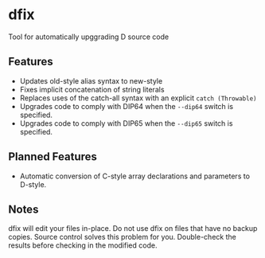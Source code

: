# dfix

Tool for automatically upggrading D source code

## Features

* Updates old-style alias syntax to new-style
* Fixes implicit concatenation of string literals
* Replaces uses of the catch-all syntax with an explicit ```catch (Throwable)```
* Upgrades code to comply with DIP64 when the ```--dip64``` switch is specified.
* Upgrades code to comply with DIP65 when the ```--dip65``` switch is specified.

## Planned Features

* Automatic conversion of C-style array declarations and parameters to D-style.

## Notes

dfix will edit your files in-place. Do not use dfix on files that have no
backup copies. Source control solves this problem for you. Double-check the
results before checking in the modified code.
